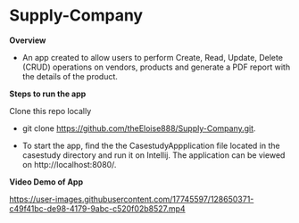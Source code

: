 # Supply-Company

**Overview**

* An app created to allow users to perform Create, Read, Update, Delete (CRUD) operations on vendors, products and generate a PDF report with the details of the product. 

**Steps to run the app**

Clone this repo locally

* git clone https://github.com/theEloise888/Supply-Company.git.

* To start the app, find the the CasestudyAppplication file located in the casestudy directory and run it on Intellij. The application can be viewed on http://localhost:8080/. 

**Video Demo of App**

https://user-images.githubusercontent.com/17745597/128650371-c49f41bc-de98-4179-9abc-c520f02b8527.mp4





